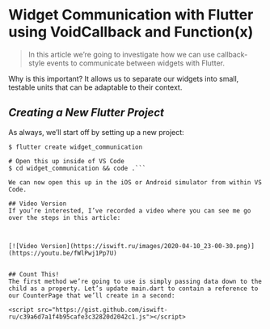 # Widget Communication with Flutter using VoidCallback and Function(x)
> In this article we’re going to investigate how we can use callback-style events to communicate between widgets with Flutter.

Why is this important? It allows us to separate our widgets into small, testable units that can be adaptable to their context.

## *Creating a New Flutter Project*

As always, we’ll start off by setting up a new project:

```# New Flutter project
$ flutter create widget_communication

# Open this up inside of VS Code
$ cd widget_communication && code .```

We can now open this up in the iOS or Android simulator from within VS Code.

## Video Version
If you’re interested, I’ve recorded a video where you can see me go over the steps in this article:



[![Video Version](https://iswift.ru/images/2020-04-10_23-00-30.png)](https://youtu.be/fWlPwj1Pp7U)


## Count This!
The first method we’re going to use is simply passing data down to the child as a property. Let’s update main.dart to contain a reference to our CounterPage that we’ll create in a second:

<script src="https://gist.github.com/iswift-ru/c39a6d7a1f4b95cafe3c32820d2042c1.js"></script>
